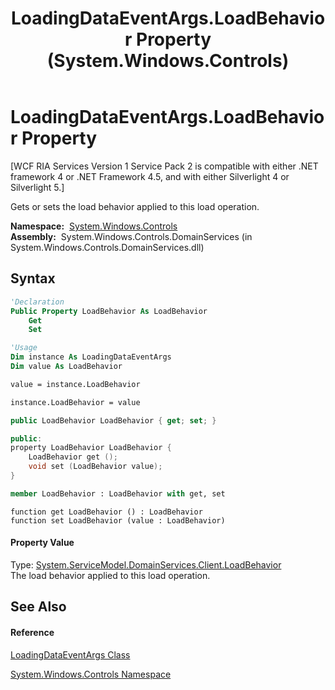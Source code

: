 ﻿---
title: LoadingDataEventArgs.LoadBehavior Property  (System.Windows.Controls)
TOCTitle: LoadBehavior Property
ms:assetid: P:System.Windows.Controls.LoadingDataEventArgs.LoadBehavior
ms:mtpsurl: https://msdn.microsoft.com/en-us/library/system.windows.controls.loadingdataeventargs.loadbehavior(v=VS.91)
ms:contentKeyID: 27197259
ms.date: 01/27/2012
mtps_version: v=VS.91
f1_keywords:
- System.Windows.Controls.LoadingDataEventArgs.LoadBehavior
- System.Windows.Controls.LoadingDataEventArgs.get_LoadBehavior
- System.Windows.Controls.LoadingDataEventArgs.set_LoadBehavior
dev_langs:
- CSharp
- JScript
- VB
- FSharp
- c++
api_location:
- System.Windows.Controls.DomainServices.dll
api_name:
- System.Windows.Controls.LoadingDataEventArgs.get_LoadBehavior
- System.Windows.Controls.LoadingDataEventArgs.LoadBehavior
- System.Windows.Controls.LoadingDataEventArgs.set_LoadBehavior
api_type:
- Managed
topic_type:
- apiref
- kbSyntax
product_family_name: VS
ROBOTS: INDEX,FOLLOW
---

# LoadingDataEventArgs.LoadBehavior Property

\[WCF RIA Services Version 1 Service Pack 2 is compatible with either .NET framework 4 or .NET Framework 4.5, and with either Silverlight 4 or Silverlight 5.\]

Gets or sets the load behavior applied to this load operation.

**Namespace:**  [System.Windows.Controls](ms590941\(v=vs.91\).md)  
**Assembly:**  System.Windows.Controls.DomainServices (in System.Windows.Controls.DomainServices.dll)

## Syntax

``` vb
'Declaration
Public Property LoadBehavior As LoadBehavior
    Get
    Set
```

``` vb
'Usage
Dim instance As LoadingDataEventArgs
Dim value As LoadBehavior

value = instance.LoadBehavior

instance.LoadBehavior = value
```

``` csharp
public LoadBehavior LoadBehavior { get; set; }
```

``` c++
public:
property LoadBehavior LoadBehavior {
    LoadBehavior get ();
    void set (LoadBehavior value);
}
```

``` fsharp
member LoadBehavior : LoadBehavior with get, set
```

``` jscript
function get LoadBehavior () : LoadBehavior
function set LoadBehavior (value : LoadBehavior)
```

#### Property Value

Type: [System.ServiceModel.DomainServices.Client.LoadBehavior](ff423060\(v=vs.91\).md)  
The load behavior applied to this load operation.  

## See Also

#### Reference

[LoadingDataEventArgs Class](ee732586\(v=vs.91\).md)

[System.Windows.Controls Namespace](ms590941\(v=vs.91\).md)

